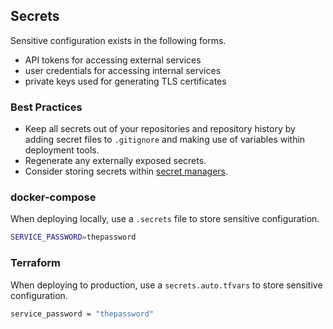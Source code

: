 ## Secrets
Sensitive configuration exists in the following forms.
 * API tokens for accessing external services
 * user credentials for accessing internal services
 * private keys used for generating TLS certificates

### Best Practices
 * Keep all secrets out of your repositories and repository history by adding secret files to `.gitignore` and making
   use of variables within deployment tools.
 * Regenerate any externally exposed secrets.
 * Consider storing secrets within [secret managers](https://cloud.google.com/secret-manager/docs).

### docker-compose
When deploying locally, use a `.secrets` file to store sensitive configuration.

```bash
SERVICE_PASSWORD=thepassword
```

### Terraform
When deploying to production, use a `secrets.auto.tfvars` to store sensitive configuration.

```bash
service_password = "thepassword"
```
